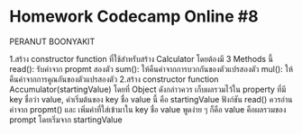 # Homework Codecamp Online #8

PERANUT BOONYAKIT

1.สร้าง constructor function ที่ใช้สำหรับสร้าง Calculator โดยต้องมี 3 Methods นี้
read(): รับค่าจาก propmt สองตัว
sum(): ให้คืนค่าจากการบวกกันของตัวแปรสองตัว
mul(): ให้คืนค่าจากการคูณกันของตัวแปรสองตัว
2.สร้าง constructor function Accumulator(startingValue)
โดยที่ Object ดังกล่าวควร เก็บผลรวมไว้ใน property ที่มี key ชื่อว่า value, ค่าเริ่มต้นของ key ชื่อ value นี้ คือ startingValue
ฟังก์ชัน read() ควรอ่านค่าจาก propmt() และ เพิ่มค่าที่ใส่เข้ามาใน key ชื่อ value พูดง่าย ๆ ก็คือ value คือผลรวมของ prompt โดยเริ่มจาก startingValue